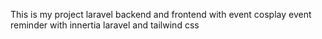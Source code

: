 This is my project laravel backend and frontend with event cosplay event reminder with innertia laravel and tailwind css